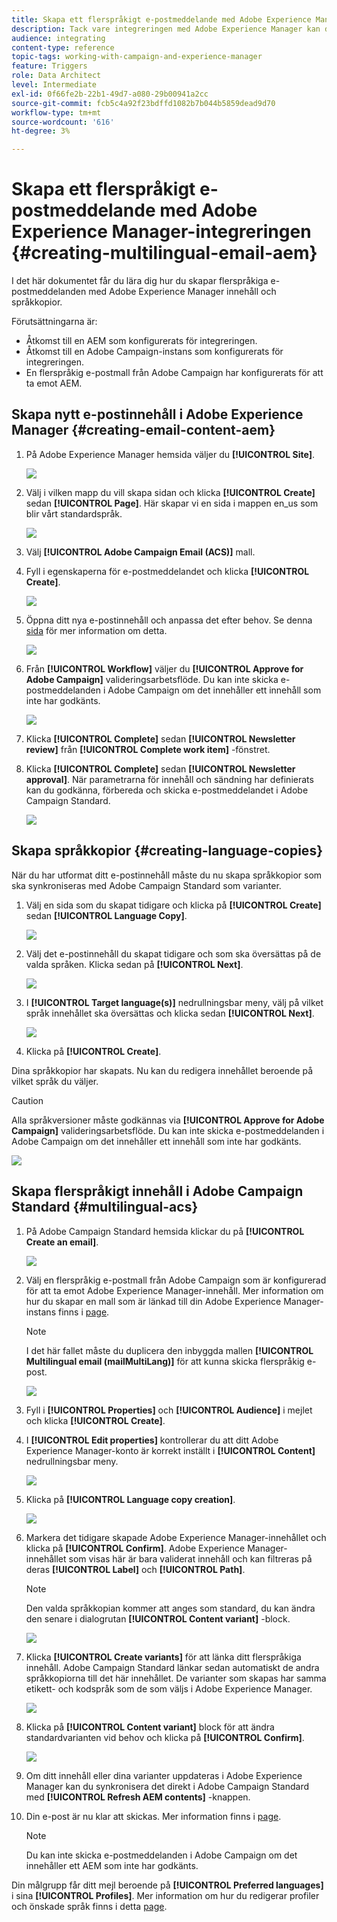 ```yaml
---
title: Skapa ett flerspråkigt e-postmeddelande med Adobe Experience Manager-integrering.
description: Tack vare integreringen med Adobe Experience Manager kan du skapa innehåll direkt i AEM och använda det senare i Adobe Campaign.
audience: integrating
content-type: reference
topic-tags: working-with-campaign-and-experience-manager
feature: Triggers
role: Data Architect
level: Intermediate
exl-id: 0f66fe2b-22b1-49d7-a080-29b00941a2cc
source-git-commit: fcb5c4a92f23bdffd1082b7b044b5859dead9d70
workflow-type: tm+mt
source-wordcount: '616'
ht-degree: 3%

---
```


# Skapa ett flerspråkigt e-postmeddelande med Adobe Experience Manager-integreringen {#creating-multilingual-email-aem}

I det här dokumentet får du lära dig hur du skapar flerspråkiga e-postmeddelanden med Adobe Experience Manager innehåll och språkkopior.

Förutsättningarna är:

* Åtkomst till en AEM som konfigurerats för integreringen.
* Åtkomst till en Adobe Campaign-instans som konfigurerats för integreringen.
* En flerspråkig e-postmall från Adobe Campaign har konfigurerats för att ta emot AEM.

## Skapa nytt e-postinnehåll i Adobe Experience Manager {#creating-email-content-aem}

1. På Adobe Experience Manager hemsida väljer du **[!UICONTROL Site]**.

   ![](assets/aem_acs_1.png)

1. Välj i vilken mapp du vill skapa sidan och klicka **[!UICONTROL Create]** sedan **[!UICONTROL Page]**. Här skapar vi en sida i mappen en_us som blir vårt standardspråk.

   ![](assets/aem_acs_2.png)

1. Välj **[!UICONTROL Adobe Campaign Email (ACS)]** mall.

1. Fyll i egenskaperna för e-postmeddelandet och klicka **[!UICONTROL Create]**.

   ![](assets/aem_acs_3.png)

1. Öppna ditt nya e-postinnehåll och anpassa det efter behov. Se denna [sida](../../integrating/using/creating-email-experience-manager.md#editing-email-aem) för mer information om detta.

   ![](assets/aem_acs_4.png)

1. Från **[!UICONTROL Workflow]** väljer du **[!UICONTROL Approve for Adobe Campaign]** valideringsarbetsflöde. Du kan inte skicka e-postmeddelanden i Adobe Campaign om det innehåller ett innehåll som inte har godkänts.

   ![](assets/aem_acs_7.png)

1. Klicka **[!UICONTROL Complete]** sedan **[!UICONTROL Newsletter review]** från **[!UICONTROL Complete work item]** -fönstret.

1. Klicka **[!UICONTROL Complete]** sedan **[!UICONTROL Newsletter approval]**. När parametrarna för innehåll och sändning har definierats kan du godkänna, förbereda och skicka e-postmeddelandet i Adobe Campaign Standard.

   ![](assets/aem_acs_8.png)

## Skapa språkkopior {#creating-language-copies}

När du har utformat ditt e-postinnehåll måste du nu skapa språkkopior som ska synkroniseras med Adobe Campaign Standard som varianter.

1. Välj en sida som du skapat tidigare och klicka på **[!UICONTROL Create]** sedan **[!UICONTROL Language Copy]**.

   ![](assets/aem_acs_5.png)

1. Välj det e-postinnehåll du skapat tidigare och som ska översättas på de valda språken. Klicka sedan på **[!UICONTROL Next]**.

   ![](assets/aem_acs_6.png)

1. I **[!UICONTROL Target language(s)]** nedrullningsbar meny, välj på vilket språk innehållet ska översättas och klicka sedan **[!UICONTROL Next]**.

   ![](assets/aem_acs_9.png)

1. Klicka på **[!UICONTROL Create]**.

Dina språkkopior har skapats. Nu kan du redigera innehållet beroende på vilket språk du väljer.

>[!CAUTION]
>
>Alla språkversioner måste godkännas via **[!UICONTROL Approve for Adobe Campaign]** valideringsarbetsflöde. Du kan inte skicka e-postmeddelanden i Adobe Campaign om det innehåller ett innehåll som inte har godkänts.

![](assets/aem_acs_11.png)

## Skapa flerspråkigt innehåll i Adobe Campaign Standard {#multilingual-acs}

1. På Adobe Campaign Standard hemsida klickar du på **[!UICONTROL Create an email]**.

   ![](assets/aem_acs_12.png)

1. Välj en flerspråkig e-postmall från Adobe Campaign som är konfigurerad för att ta emot Adobe Experience Manager-innehåll. Mer information om hur du skapar en mall som är länkad till din Adobe Experience Manager-instans finns i [page](../../integrating/using/configure-experience-manager.md#config-acs).

   >[!NOTE]
   >
   >I det här fallet måste du duplicera den inbyggda mallen **[!UICONTROL Multilingual email (mailMultiLang)]** för att kunna skicka flerspråkig e-post.

   ![](assets/aem_acs_13.png)

1. Fyll i **[!UICONTROL Properties]** och **[!UICONTROL Audience]** i mejlet och klicka **[!UICONTROL Create]**.

1. I **[!UICONTROL Edit properties]** kontrollerar du att ditt Adobe Experience Manager-konto är korrekt inställt i **[!UICONTROL Content]** nedrullningsbar meny.

   ![](assets/aem_acs_20.png)

1. Klicka på **[!UICONTROL Language copy creation]**.

   ![](assets/aem_acs_16.png)

1. Markera det tidigare skapade Adobe Experience Manager-innehållet och klicka på **[!UICONTROL Confirm]**. Adobe Experience Manager-innehållet som visas här är bara validerat innehåll och kan filtreras på deras **[!UICONTROL Label]** och **[!UICONTROL Path]**.

   >[!NOTE]
   >
   >Den valda språkkopian kommer att anges som standard, du kan ändra den senare i dialogrutan **[!UICONTROL Content variant]** -block.

   ![](assets/aem_acs_17.png)

1. Klicka **[!UICONTROL Create variants]** för att länka ditt flerspråkiga innehåll. Adobe Campaign Standard länkar sedan automatiskt de andra språkkopiorna till det här innehållet. De varianter som skapas har samma etikett- och kodspråk som de som väljs i Adobe Experience Manager.

   ![](assets/aem_acs_18.png)

1. Klicka på **[!UICONTROL Content variant]** block för att ändra standardvarianten vid behov och klicka på **[!UICONTROL Confirm]**.

   ![](assets/aem_acs_19.png)

1. Om ditt innehåll eller dina varianter uppdateras i Adobe Experience Manager kan du synkronisera det direkt i Adobe Campaign Standard med **[!UICONTROL Refresh AEM contents]** -knappen.

1. Din e-post är nu klar att skickas. Mer information finns i [page](../../sending/using/get-started-sending-messages.md).

   >[!NOTE]
   >
   >Du kan inte skicka e-postmeddelanden i Adobe Campaign om det innehåller ett AEM som inte har godkänts.

Din målgrupp får ditt mejl beroende på **[!UICONTROL Preferred languages]** i sina **[!UICONTROL Profiles]**. Mer information om hur du redigerar profiler och önskade språk finns i detta [page](../../audiences/using/editing-profiles.md).
